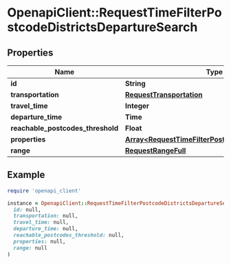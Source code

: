 # OpenapiClient::RequestTimeFilterPostcodeDistrictsDepartureSearch

## Properties

| Name | Type | Description | Notes |
| ---- | ---- | ----------- | ----- |
| **id** | **String** |  |  |
| **transportation** | [**RequestTransportation**](RequestTransportation.md) |  |  |
| **travel_time** | **Integer** |  |  |
| **departure_time** | **Time** |  |  |
| **reachable_postcodes_threshold** | **Float** |  |  |
| **properties** | [**Array&lt;RequestTimeFilterPostcodeDistrictsProperty&gt;**](RequestTimeFilterPostcodeDistrictsProperty.md) |  |  |
| **range** | [**RequestRangeFull**](RequestRangeFull.md) |  | [optional] |

## Example

```ruby
require 'openapi_client'

instance = OpenapiClient::RequestTimeFilterPostcodeDistrictsDepartureSearch.new(
  id: null,
  transportation: null,
  travel_time: null,
  departure_time: null,
  reachable_postcodes_threshold: null,
  properties: null,
  range: null
)
```


